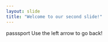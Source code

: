 ```yaml
---
layout: slide
title: "Welcome to our second slide!"
---
```

passsport
Use the left arrow to go back!
